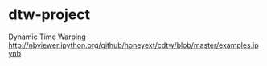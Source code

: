 # dtw-project
Dynamic Time Warping
http://nbviewer.ipython.org/github/honeyext/cdtw/blob/master/examples.ipynb
